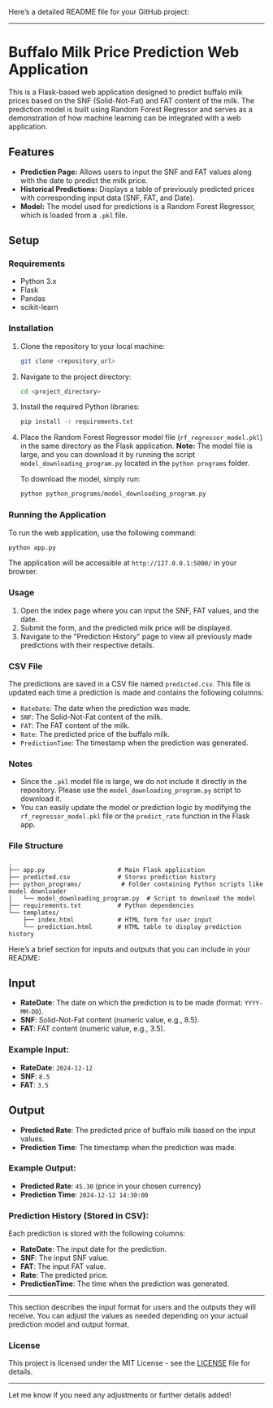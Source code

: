 Here’s a detailed README file for your GitHub project:

---

# Buffalo Milk Price Prediction Web Application

This is a Flask-based web application designed to predict buffalo milk prices based on the SNF (Solid-Not-Fat) and FAT content of the milk. The prediction model is built using Random Forest Regressor and serves as a demonstration of how machine learning can be integrated with a web application.

## Features
- **Prediction Page:** Allows users to input the SNF and FAT values along with the date to predict the milk price.
- **Historical Predictions:** Displays a table of previously predicted prices with corresponding input data (SNF, FAT, and Date).
- **Model:** The model used for predictions is a Random Forest Regressor, which is loaded from a `.pkl` file.

## Setup

### Requirements
- Python 3.x
- Flask
- Pandas
- scikit-learn

### Installation

1. Clone the repository to your local machine:

   ```bash
   git clone <repository_url>
   ```

2. Navigate to the project directory:

   ```bash
   cd <project_directory>
   ```

3. Install the required Python libraries:

   ```bash
   pip install -r requirements.txt
   ```

4. Place the Random Forest Regressor model file (`rf_regressor_model.pkl`) in the same directory as the Flask application. **Note:** The model file is large, and you can download it by running the script `model_downloading_program.py` located in the `python programs` folder.

   To download the model, simply run:

   ```bash
   python python_programs/model_downloading_program.py
   ```

### Running the Application

To run the web application, use the following command:

```bash
python app.py
```

The application will be accessible at `http://127.0.0.1:5000/` in your browser.

### Usage

1. Open the index page where you can input the SNF, FAT values, and the date.
2. Submit the form, and the predicted milk price will be displayed.
3. Navigate to the "Prediction History" page to view all previously made predictions with their respective details.

### CSV File

The predictions are saved in a CSV file named `predicted.csv`. This file is updated each time a prediction is made and contains the following columns:
- `RateDate`: The date when the prediction was made.
- `SNF`: The Solid-Not-Fat content of the milk.
- `FAT`: The FAT content of the milk.
- `Rate`: The predicted price of the buffalo milk.
- `PredictionTime`: The timestamp when the prediction was generated.

### Notes
- Since the `.pkl` model file is large, we do not include it directly in the repository. Please use the `model_downloading_program.py` script to download it.
- You can easily update the model or prediction logic by modifying the `rf_regressor_model.pkl` file or the `predict_rate` function in the Flask app.

### File Structure

```
.
├── app.py                    # Main Flask application
├── predicted.csv             # Stores prediction history
├── python_programs/           # Folder containing Python scripts like model downloader
│   └── model_downloading_program.py  # Script to download the model
├── requirements.txt          # Python dependencies
└── templates/
    ├── index.html            # HTML form for user input
    └── prediction.html       # HTML table to display prediction history
```


Here’s a brief section for inputs and outputs that you can include in your README:

## Input

- **RateDate**: The date on which the prediction is to be made (format: `YYYY-MM-DD`).
- **SNF**: Solid-Not-Fat content (numeric value, e.g., 8.5).
- **FAT**: FAT content (numeric value, e.g., 3.5).

### Example Input:

- **RateDate**: `2024-12-12`
- **SNF**: `8.5`
- **FAT**: `3.5`

## Output

- **Predicted Rate**: The predicted price of buffalo milk based on the input values.
- **Prediction Time**: The timestamp when the prediction was made.

### Example Output:

- **Predicted Rate**: `45.30` (price in your chosen currency)
- **Prediction Time**: `2024-12-12 14:30:00`

### Prediction History (Stored in CSV):

Each prediction is stored with the following columns:

- **RateDate**: The input date for the prediction.
- **SNF**: The input SNF value.
- **FAT**: The input FAT value.
- **Rate**: The predicted price.
- **PredictionTime**: The time when the prediction was generated.

---

This section describes the input format for users and the outputs they will receive. You can adjust the values as needed depending on your actual prediction model and output format.

### License

This project is licensed under the MIT License - see the [LICENSE](LICENSE) file for details.

---

Let me know if you need any adjustments or further details added!
